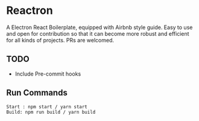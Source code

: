 # Reactron

A Electron React Boilerplate, equipped with Airbnb style guide. Easy to use and open for contribution so that it can become more robust and efficient for all kinds of projects. PRs are welcomed.

## TODO
- Include Pre-commit hooks

   
##  Run Commands
```
Start : npm start / yarn start
Build: npm run build / yarn build
```